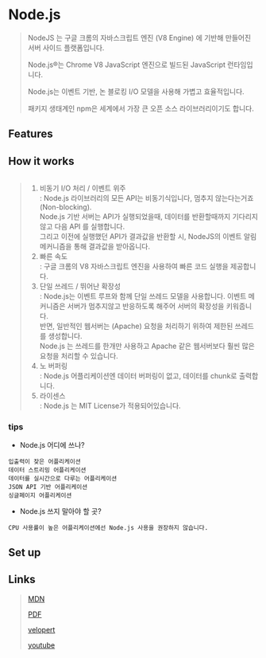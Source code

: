 # Node.js

> NodeJS 는 구글 크롬의 자바스크립트 엔진 (V8 Engine) 에 기반해 만들어진 서버 사이드 플랫폼입니다. 
>
> Node.js®는 Chrome V8 JavaScript 엔진으로 빌드된 JavaScript 런타임입니다. 
>
> Node.js는 이벤트 기반, 논 블로킹 I/O 모델을 사용해 가볍고 효율적입니다. 
>
> 패키지 생태계인 npm은 세계에서 가장 큰 오픈 소스 라이브러리이기도 합니다.

## Features

 

## How it works

<p align = "center">
  <img src = "https://velopert.com/wp-content/uploads/2016/02/ff.png"alt = ""/>
</p> 

  > 1. 비동기 I/O 처리 / 이벤트 위주  
    : Node.js 라이브러리의 모든 API는 비동기식입니다, 멈추지 않는다는거죠 (Non-blocking).  
    Node.js 기반 서버는 API가 실행되었을때, 데이터를 반환할때까지 기다리지 않고 다음 API 를 실행합니다.  
    그리고 이전에 실행했던 API가 결과값을 반환할 시, NodeJS의 이벤트 알림 메커니즘을 통해 결과값을 받아옵니다.  
  > 2. 빠른 속도  
  : 구글 크롬의 V8 자바스크립트 엔진을 사용하여 빠른 코드 실행을 제공합니다.
  > 3. 단일 쓰레드 / 뛰어난 확장성  
  : Node.js는 이벤트 루프와 함께 단일 쓰레드 모델을 사용합니다. 이벤트 메커니즘은 서버가 멈추지않고 반응하도록 해주어 서버의 확장성을 키워줍니다.  
    반면,  일반적인 웹서버는 (Apache) 요청을 처리하기 위하여 제한된 쓰레드를 생성합니다.   
    Node.js 는 쓰레드를 한개만 사용하고  Apache 같은 웹서버보다 훨씬 많은 요청을 처리할 수 있습니다.    
  > 4. 노  버퍼링  
  : Node.js 어플리케이션엔 데이터 버퍼링이 없고, 데이터를 chunk로 출력합니다.
  > 5. 라이센스  
  : Node.js 는 MIT License가 적용되어있습니다.
  
### tips

* Node.js 어디에 쓰나? 
~~~text
입출력이 잦은 어플리케이션  
데이터 스트리밍 어플리케이션  
데이터를 실시간으로 다루는 어플리케이션  
JSON API 기반 어플리케이션  
싱글페이지 어플리케이션  
~~~

* Node.js 쓰지 말아야 할 곳?
~~~text
CPU 사용률이 높은 어플리케이션에선 Node.js 사용을 권장하지 않습니다.
~~~
## Set up

## Links

> [MDN](https://developer.mozilla.org/en-US/docs/Web/API/Node)  
>
> [PDF](https://workshop.benzen.io/course/book.pdf)  
>
> [velopert](https://velopert.com/287)  
>
> [youtube](https://www.youtube.com/playlist?list=PLuHgQVnccGMBnrdKRODJmbH7UZ2A48LBK)
>
